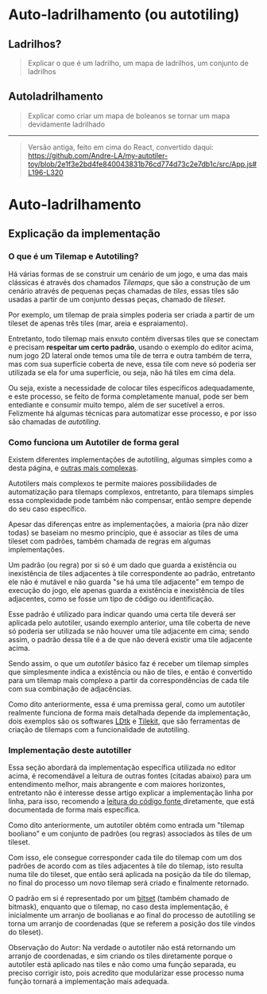 # Auto-ladrilhamento (ou autotiling)

## Ladrilhos?
> Explicar o que é um ladrilho, um mapa de ladrilhos, um conjunto de ladrilhos

## Autoladrilhamento
> Explicar como criar um mapa de boleanos se tornar um mapa devidamente ladrilhado

-------------------------------
> Versão antiga, feito em cima do React, convertido daqui: https://github.com/Andre-LA/my-autotiler-toy/blob/2e1f3e2bd4fe840043831b76cd774d73c2e7db1c/src/App.js#L196-L320

# Auto-ladrilhamento

## Explicação da implementação

### O que é um Tilemap e Autotiling?

Há várias formas de se construir um cenário de um jogo, e uma das mais clássicas é
através dos chamados _Tilemaps_, que são a construção de um cenário através de pequenas
peças chamadas de _tiles_, essas tiles são usadas a partir de um conjunto dessas peças,
chamado de _tileset_.

Por exemplo, um tilemap de praia simples poderia ser criada a partir de um tileset de
apenas três tiles (mar, areia e espraiamento).

Entretanto, todo tilemap mais enxuto contém diversas tiles que se conectam e
precisam **respeitar um certo padrão**, usando o exemplo do editor acima,
num jogo 2D lateral onde temos uma tile de terra e outra também de terra, mas com sua
superfície coberta de neve, essa tile com neve só poderia ser utilizada se ela for
uma superfície, ou seja, não há tiles em cima dela.

Ou seja, existe a necessidade de colocar tiles específicos adequadamente, e este processo,
se feito de forma completamente manual, pode ser bem entediante e consumir muito tempo, além
de ser sucetível a erros. Felizmente há algumas técnicas para automatizar esse processo,
e por isso são chamadas de _autotiling_.

### Como funciona um Autotiler de forma geral
Existem diferentes implementações de autotiling, algumas simples como a desta página,
e [outras mais complexas](https://twitter.com/x_rxi/status/1276576637333770244).

Autotilers mais complexos te permite maiores possibilidades de automatização para tilemaps
complexos, entretanto, para tilemaps simples essa complexidade pode também não compensar,
então sempre depende do seu caso específico.

Apesar das diferenças entre as implementações, a maioria (pra não dizer todas) se baseiam
no mesmo princípio, que é associar as tiles de uma tileset com padrões, também chamada de
regras em algumas implementações.

Um padrão (ou regra) por si só é um dado que guarda a existência ou inexistência de tiles
adjacentes à tile correspondente ao padrão, entretanto ele não é mutável e não guarda
"se há uma tile adjacente" em tempo de execução do jogo, ele apenas guarda a existência
e inexistência de tiles adjacentes, como se fosse um tipo de código ou identificação.

Esse padrão é utilizado para indicar quando uma certa tile deverá ser aplicada pelo
autotiler, usando exemplo anterior, uma tile coberta de neve só poderia ser
utilizada se não houver uma tile adjacente em cima; sendo assim, o padrão dessa tile
é a de que não deverá existir uma tile adjacente acima.

Sendo assim, o que um _autotiler_ básico faz é receber um tilemap simples que
simplesmente indica a existência ou não de tiles, e então é convertido para um tilemap
mais complexo a partir da correspondências de cada tile com sua combinação de adjacências.

Como dito anteriormente, essa é uma premissa geral, como um autotiler realmente funciona
de forma mais detalhada depende da implementação, dois exemplos são os
softwares [LDtk](https://ldtk.io/) e [Tilekit](https://rxi.itch.io/tilekit|),
que são ferramentas de criação de tilemaps com a funcionalidade de autotiling.

### Implementação deste autotiller
Essa seção abordará da implementação específica utilizada no editor acima, é recomendável
a leitura de outras fontes (citadas abaixo) para um entendimento melhor, mais abrangente
e com maiores horizontes, entretanto não é interesse desse artigo explicar a implementação
linha por linha, para isso, recomendo
a <a href="https://github.com/Andre-LA/my-autotiler-toy/blob/main/src/App.js">
leitura do código fonte
</a> diretamente, que está documentada de forma mais específica.

Como dito anteriormente, um autotiler obtém como entrada um "tilemap booliano" e um
conjunto de padrões (ou regras) associados às tiles de um tileset.

Com isso, ele consegue corresponder cada tile do tilemap com um dos padrões de acordo
com as tiles adjacentes à tile do tilemap, isto resulta numa tile do tileset, que
então será aplicada na posição da tile do tilemap, no final do processo um novo tilemap
será criado e finalmente retornado.

O padrão em si é representado por
um <a href="https://en.wikipedia.org/wiki/Bit_array">bitset</a> (também chamado de bitmask),
enquanto que o tilemap, no caso desta implementação, é inicialmente um arranjo de boolianas
e ao final do processo de autotiling se torna um arranjo de coordenadas (que se referem a posição
dos tile vindos do tileset).

Observação do Autor: Na verdade o autotiler não está retornando um arranjo de coordenadas, e sim
criando os tiles diretamente porque o autotiler está aplicado nas tiles e não como uma função
separada, eu preciso corrigir isto, pois acredito que modularizar esse processo numa função
tornará a implementação mais adequada.

